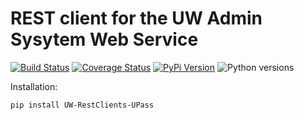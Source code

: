 # REST client for the UW Admin Sysytem Web Service

[![Build Status](https://github.com/uw-it-aca/uw-restclients-upass/workflows/tests/badge.svg?branch=main)](https://github.com/uw-it-aca/uw-restclients-upass/actions)
[![Coverage Status](https://coveralls.io/repos/uw-it-aca/uw-restclients-upass/badge.svg?branch=main)](https://coveralls.io/r/uw-it-aca/uw-restclients-upass?branch=main)
[![PyPi Version](https://img.shields.io/pypi/v/uw-restclients-upass.svg)](https://pypi.python.org/pypi/uw-restclients-upass)
![Python versions](https://img.shields.io/badge/python-3.10-blue.svg)


Installation:

    pip install UW-RestClients-UPass
